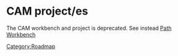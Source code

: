 # CAM project/es
 The CAM workbench and project is deprecated. See instead [Path Workbench](Path_Workbench.md)




[Category:Roadmap](Category:Roadmap.md)
